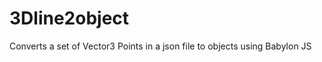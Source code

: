 3Dline2object
=================

Converts a set of Vector3 Points in a json file to objects using Babylon JS
